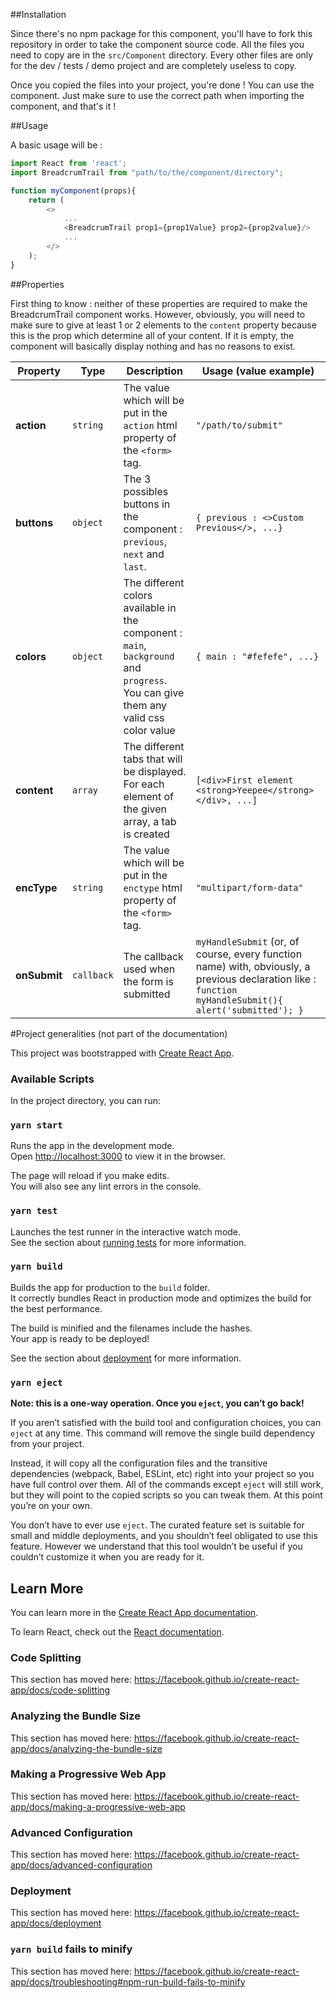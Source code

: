##Installation

Since there's no npm package for this component, you'll have to fork this repository in order to take the component source code.
All the files you need to copy are in the `src/Component` directory. Every other files are only for the dev / tests / demo project and are completely useless to copy.

Once you copied the files into your project, you're done ! You can use the component. Just make sure to use the correct path when importing the component, and that's it !

##Usage

A basic usage will be : 
```javascript
import React from 'react';
import BreadcrumTrail from "path/to/the/component/directory";

function myComponent(props){
    return (
        <>
            ...
            <BreadcrumTrail prop1={prop1Value} prop2={prop2value}/>
            ...
        </>
    );
}
```

##Properties

First thing to know : neither of these properties are required to make the BreadcrumTrail component works.
However, obviously, you will need to make sure to give at least 1 or 2 elements to the `content` property because this is the prop which determine all of your content.
If it is empty, the component will basically display nothing and has no reasons to exist. 

Property | Type | Description | Usage (value example)
--- | --- | --- | ---
**action** | `string` | The value which will be put in the `action` html property of the `<form>` tag. | `"/path/to/submit"`
**buttons** | `object` | The 3 possibles buttons in the component : `previous`, `next` and `last`. | `{ previous : <>Custom Previous</>, ...}`
**colors** | `object` | The different colors available in the component : `main`, `background` and `progress`. You can give them any valid css color value | `{ main : "#fefefe", ...}`
**content** | `array` | The different tabs that will be displayed. For each element of the given array, a tab is created | `[<div>First element <strong>Yeepee</strong></div>, ...]`
**encType** | `string` | The value which will be put in the `enctype` html property of the `<form>` tag. | `"multipart/form-data"`
**onSubmit** | `callback` | The callback used when the form is submitted | `myHandleSubmit` (or, of course, every function name) with, obviously, a previous declaration like : `function myHandleSubmit(){ alert('submitted'); }`

#Project generalities (not part of the documentation)

This project was bootstrapped with [Create React App](https://github.com/facebook/create-react-app).

### Available Scripts

In the project directory, you can run:

### `yarn start`

Runs the app in the development mode.<br />
Open [http://localhost:3000](http://localhost:3000) to view it in the browser.

The page will reload if you make edits.<br />
You will also see any lint errors in the console.

### `yarn test`

Launches the test runner in the interactive watch mode.<br />
See the section about [running tests](https://facebook.github.io/create-react-app/docs/running-tests) for more information.

### `yarn build`

Builds the app for production to the `build` folder.<br />
It correctly bundles React in production mode and optimizes the build for the best performance.

The build is minified and the filenames include the hashes.<br />
Your app is ready to be deployed!

See the section about [deployment](https://facebook.github.io/create-react-app/docs/deployment) for more information.

### `yarn eject`

**Note: this is a one-way operation. Once you `eject`, you can’t go back!**

If you aren’t satisfied with the build tool and configuration choices, you can `eject` at any time. This command will remove the single build dependency from your project.

Instead, it will copy all the configuration files and the transitive dependencies (webpack, Babel, ESLint, etc) right into your project so you have full control over them. All of the commands except `eject` will still work, but they will point to the copied scripts so you can tweak them. At this point you’re on your own.

You don’t have to ever use `eject`. The curated feature set is suitable for small and middle deployments, and you shouldn’t feel obligated to use this feature. However we understand that this tool wouldn’t be useful if you couldn’t customize it when you are ready for it.

## Learn More

You can learn more in the [Create React App documentation](https://facebook.github.io/create-react-app/docs/getting-started).

To learn React, check out the [React documentation](https://reactjs.org/).

### Code Splitting

This section has moved here: https://facebook.github.io/create-react-app/docs/code-splitting

### Analyzing the Bundle Size

This section has moved here: https://facebook.github.io/create-react-app/docs/analyzing-the-bundle-size

### Making a Progressive Web App

This section has moved here: https://facebook.github.io/create-react-app/docs/making-a-progressive-web-app

### Advanced Configuration

This section has moved here: https://facebook.github.io/create-react-app/docs/advanced-configuration

### Deployment

This section has moved here: https://facebook.github.io/create-react-app/docs/deployment

### `yarn build` fails to minify

This section has moved here: https://facebook.github.io/create-react-app/docs/troubleshooting#npm-run-build-fails-to-minify
